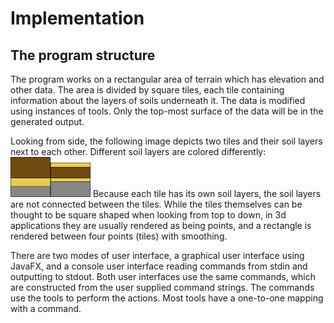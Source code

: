# Implementation

## The program structure
The program works on a rectangular area of terrain which has elevation and other data. The area is divided by square tiles, each tile containing information about the layers of soils underneath it. The data is modified using instances of tools. Only the top-most surface of the data will be in the generated output.

Looking from side, the following image depicts two tiles and their soil layers next to each other. Different soil layers are colored differently: ![Example tile 1](soil_layers.png)
Because each tile has its own soil layers, the soil layers are not connected between the tiles. While the tiles themselves can be thought to be square shaped when looking from top to down, in 3d applications they are usually rendered as being points, and a rectangle is rendered between four points (tiles) with smoothing.

There are two modes of user interface, a graphical user interface using JavaFX, and a console user interface reading commands from stdin and outputting to stdout. Both user interfaces use the same commands, which are constructed from the user supplied command strings. The commands use the tools to perform the actions. Most tools have a one-to-one mapping with a command.

